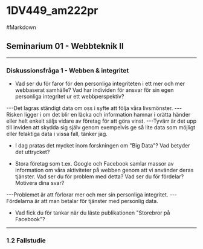 1DV449_am222pr
==============
#Markdown
## Seminarium 01 - Webbteknik II
-------------

### Diskussionsfråga 1 - Webben & integritet


- Vad ser du för faror för den personliga integriteten i ett mer och mer webbaserat samhälle? Vad har individen för ansvar för sin egen personliga integritet ur ett webbperspektiv?
 

---Det lagras ständigt data om oss i syfte att följa våra livsmönster. 
---Risken ligger i om det blir en läcka och information hamnar i orätta händer eller helt enkelt säljs vidare av företag för att göra vinst. 
---Tyvärr är det upp till inviden att skydda sig själv genom exempelvis ge så lite data som möjligt eller felaktiga data i vissa fall, tänker jag.
      

- I dag pratas det mycket inom forskningen om "Big Data"? Vad betyder det uttrycket?


- Stora företag som t.ex. Google och Facebook samlar massor av information om våra aktiviteter på webben genom att vi använder deras tjänster. Vad ser du för problem med detta? Vad ser du för fördelar? Motivera dina svar?

---Problemet är att förlorar mer och mer sin personliga integritet. 
---Fördelarna är att man betalar för tjänster med personlig data.


- Vad fick du för tankar när du läste publikationen "Storebror på Facebook"?


-------------
### 1.2 Fallstudie
